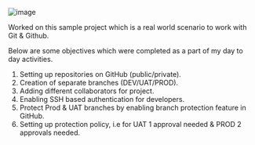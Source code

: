 ![image](https://github.com/piyushnikh/taxi-booking-app/assets/91729663/63fbba17-19e9-4473-9303-4db46df09306)

Worked on this sample project which is a real world scenario to work with Git & Github.

Below are some objectives which were completed as a part of my day to day activities.

1) Setting up repositories on GitHub (public/private).
2) Creation of separate branches (DEV/UAT/PROD).
3) Adding different collaborators for project.
4) Enabling SSH based authentication for developers.
5) Protect Prod & UAT branches by enabling branch protection feature in GitHub.
6) Setting up protection policy, i.e for UAT 1 approval needed & PROD 2 approvals needed.
